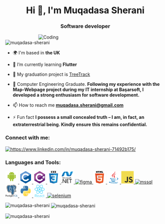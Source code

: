 <h1 align="center">Hi 👋, I'm Muqadasa Sherani</h1>
<h3 align="center">Software developer</h3>

<img align="right" alt="Coding" width="400" src="https://img.wattpad.com/fbd01cbf223214a6d1c5a34131a708dd8d7ba079/68747470733a2f2f73332e616d617a6f6e6177732e636f6d2f776174747061642d6d656469612d736572766963652f53746f7279496d6167652f6f3369596f38336b43746a5868513d3d2d313236333837383330392e313731623233343536616165316333653330343437343033343335362e676966">

<p align="left"> <img src="https://komarev.com/ghpvc/?username=muqadasa-sherani&label=Profile%20views&color=0e75b6&style=flat" alt="muqadasa-sherani" /> </p>

- 🌍  I'm based in **the UK**

- 🌱 I’m currently learning **Flutter**

- 🔭 My graduation project is [TreeTrack](https://github.com/Mansur74/TreeTrack)

- 📄 Computer Engineering Graduate. **Following my experience with the Map-Webpage project during my IT internship at Başarsoft, I developed a strong enthusiasm for software development.**

- 📫 How to reach me **muqadasa.sherani@gmail.com**

- ⚡ Fun fact **I possess a small concealed truth – I am, in fact, an extraterrestrial being. Kindly ensure this remains confidential.**

<h3 align="left">Connect with me:</h3>
<p align="left">
<a href="https://linkedin.com/in/https://www.linkedin.com/in/muqadasa-sherani-71492b175/" target="blank"><img align="center" src="https://raw.githubusercontent.com/rahuldkjain/github-profile-readme-generator/master/src/images/icons/Social/linked-in-alt.svg" alt="https://www.linkedin.com/in/muqadasa-sherani-71492b175/" height="30" width="40" /></a>
</p>

<h3 align="left">Languages and Tools:</h3>
<p align="left"> <a href="https://developer.android.com" target="_blank" rel="noreferrer"> <img src="https://raw.githubusercontent.com/devicons/devicon/master/icons/android/android-original-wordmark.svg" alt="android" width="40" height="40"/> </a> <a href="https://www.cprogramming.com/" target="_blank" rel="noreferrer"> <img src="https://raw.githubusercontent.com/devicons/devicon/master/icons/c/c-original.svg" alt="c" width="40" height="40"/> </a> <a href="https://www.w3schools.com/cs/" target="_blank" rel="noreferrer"> <img src="https://raw.githubusercontent.com/devicons/devicon/master/icons/csharp/csharp-original.svg" alt="csharp" width="40" height="40"/> </a> <a href="https://www.w3schools.com/css/" target="_blank" rel="noreferrer"> <img src="https://raw.githubusercontent.com/devicons/devicon/master/icons/css3/css3-original-wordmark.svg" alt="css3" width="40" height="40"/> </a> <a href="https://dotnet.microsoft.com/" target="_blank" rel="noreferrer"> <img src="https://raw.githubusercontent.com/devicons/devicon/master/icons/dot-net/dot-net-original-wordmark.svg" alt="dotnet" width="40" height="40"/> </a> <a href="https://www.figma.com/" target="_blank" rel="noreferrer"> <img src="https://www.vectorlogo.zone/logos/figma/figma-icon.svg" alt="figma" width="40" height="40"/> </a> <a href="https://www.w3.org/html/" target="_blank" rel="noreferrer"> <img src="https://raw.githubusercontent.com/devicons/devicon/master/icons/html5/html5-original-wordmark.svg" alt="html5" width="40" height="40"/> </a> <a href="https://www.java.com" target="_blank" rel="noreferrer"> <img src="https://raw.githubusercontent.com/devicons/devicon/master/icons/java/java-original.svg" alt="java" width="40" height="40"/> </a> <a href="https://developer.mozilla.org/en-US/docs/Web/JavaScript" target="_blank" rel="noreferrer"> <img src="https://raw.githubusercontent.com/devicons/devicon/master/icons/javascript/javascript-original.svg" alt="javascript" width="40" height="40"/> </a> <a href="https://www.microsoft.com/en-us/sql-server" target="_blank" rel="noreferrer"> <img src="https://www.svgrepo.com/show/303229/microsoft-sql-server-logo.svg" alt="mssql" width="40" height="40"/> </a> <a href="https://www.postgresql.org" target="_blank" rel="noreferrer"> <img src="https://raw.githubusercontent.com/devicons/devicon/master/icons/postgresql/postgresql-original-wordmark.svg" alt="postgresql" width="40" height="40"/> </a> <a href="https://www.python.org" target="_blank" rel="noreferrer"> <img src="https://raw.githubusercontent.com/devicons/devicon/master/icons/python/python-original.svg" alt="python" width="40" height="40"/> </a> <a href="https://reactjs.org/" target="_blank" rel="noreferrer"> <img src="https://raw.githubusercontent.com/devicons/devicon/master/icons/react/react-original-wordmark.svg" alt="react" width="40" height="40"/> </a> <a href="https://www.selenium.dev" target="_blank" rel="noreferrer"> <img src="https://raw.githubusercontent.com/detain/svg-logos/780f25886640cef088af994181646db2f6b1a3f8/svg/selenium-logo.svg" alt="selenium" width="40" height="40"/> </a> </p>

<p><img align="left" src="https://github-readme-stats.vercel.app/api/top-langs?username=muqadasa-sherani&show_icons=true&locale=en&layout=compact" alt="muqadasa-sherani" /></p>

<p>&nbsp;<img align="center" src="https://github-readme-stats.vercel.app/api?username=muqadasa-sherani&show_icons=true&locale=en" alt="muqadasa-sherani" /></p>

<p><img align="center" src="https://github-readme-streak-stats.herokuapp.com/?user=muqadasa-sherani&" alt="muqadasa-sherani" /></p>
